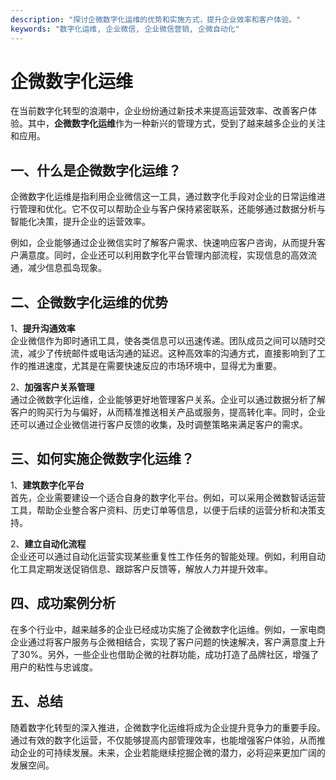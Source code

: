 ```yaml
---
description: "探讨企微数字化运维的优势和实施方式，提升企业效率和客户体验。"
keywords: "数字化运维, 企业微信, 企业微信营销, 企微自动化"
---
```

# 企微数字化运维

在当前数字化转型的浪潮中，企业纷纷通过新技术来提高运营效率、改善客户体验。其中，**企微数字化运维**作为一种新兴的管理方式，受到了越来越多企业的关注和应用。

## 一、什么是企微数字化运维？

企微数字化运维是指利用企业微信这一工具，通过数字化手段对企业的日常运维进行管理和优化。它不仅可以帮助企业与客户保持紧密联系，还能够通过数据分析与智能化决策，提升企业的运营效率。

例如，企业能够通过企业微信实时了解客户需求、快速响应客户咨询，从而提升客户满意度。同时，企业还可以利用数字化平台管理内部流程，实现信息的高效流通，减少信息孤岛现象。

## 二、企微数字化运维的优势

1、**提升沟通效率**  
企业微信作为即时通讯工具，使各类信息可以迅速传递。团队成员之间可以随时交流，减少了传统邮件或电话沟通的延迟。这种高效率的沟通方式，直接影响到了工作的推进速度，尤其是在需要快速反应的市场环境中，显得尤为重要。

2、**加强客户关系管理**  
通过企微数字化运维，企业能够更好地管理客户关系。企业可以通过数据分析了解客户的购买行为与偏好，从而精准推送相关产品或服务，提高转化率。同时，企业还可以通过企业微信进行客户反馈的收集，及时调整策略来满足客户的需求。

## 三、如何实施企微数字化运维？

1、**建筑数字化平台**  
首先，企业需要建设一个适合自身的数字化平台。例如，可以采用企微数智话运营工具，帮助企业整合客户资料、历史订单等信息，以便于后续的运营分析和决策支持。

2、**建立自动化流程**  
企业还可以通过自动化运营实现某些重复性工作任务的智能处理。例如，利用自动化工具定期发送促销信息、跟踪客户反馈等，解放人力并提升效率。

## 四、成功案例分析

在多个行业中，越来越多的企业已经成功实施了企微数字化运维。例如，一家电商企业通过将客户服务与企微相结合，实现了客户问题的快速解决，客户满意度上升了30%。另外，一些企业也借助企微的社群功能，成功打造了品牌社区，增强了用户的粘性与忠诚度。

## 五、总结

随着数字化转型的深入推进，企微数字化运维将成为企业提升竞争力的重要手段。通过有效的数字化运营，不仅能够提高内部管理效率，也能增强客户体验，从而推动企业的可持续发展。未来，企业若能继续挖掘企微的潜力，必将迎来更加广阔的发展空间。
